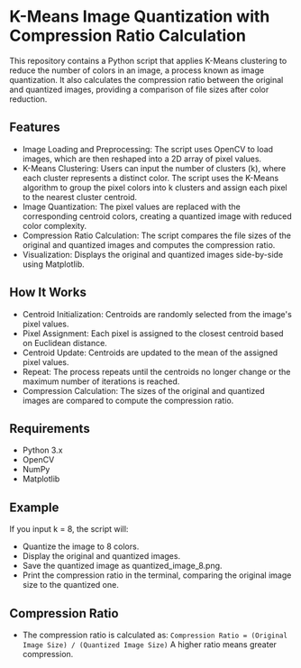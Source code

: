 # K-Means Image Quantization with Compression Ratio Calculation
This repository contains a Python script that applies K-Means clustering to reduce the number of colors in an image, a process known as image quantization. It also calculates the compression ratio between the original and quantized images, providing a comparison of file sizes after color reduction.

## Features

- Image Loading and Preprocessing: The script uses OpenCV to load images, which are then reshaped into a 2D array of pixel values.
- K-Means Clustering: Users can input the number of clusters (k), where each cluster represents a distinct color. The script uses the K-Means algorithm to group the pixel colors into k clusters and assign each pixel to the nearest cluster centroid.
- Image Quantization: The pixel values are replaced with the corresponding centroid colors, creating a quantized image with reduced color complexity.
- Compression Ratio Calculation: The script compares the file sizes of the original and quantized images and computes the compression ratio.
- Visualization: Displays the original and quantized images side-by-side using Matplotlib.

## How It Works

- Centroid Initialization: Centroids are randomly selected from the image's pixel values.
- Pixel Assignment: Each pixel is assigned to the closest centroid based on Euclidean distance.
- Centroid Update: Centroids are updated to the mean of the assigned pixel values.
- Repeat: The process repeats until the centroids no longer change or the maximum number of iterations is reached.
- Compression Calculation: The sizes of the original and quantized images are compared to compute the compression ratio.

## Requirements
- Python 3.x
- OpenCV
- NumPy
- Matplotlib

## Example
If you input k = 8, the script will:
- Quantize the image to 8 colors.
- Display the original and quantized images.
- Save the quantized image as quantized_image_8.png.
- Print the compression ratio in the terminal, comparing the original image size to the quantized one.

## Compression Ratio
- The compression ratio is calculated as:
 `Compression Ratio = (Original Image Size) / (Quantized Image Size)`
A higher ratio means greater compression.
